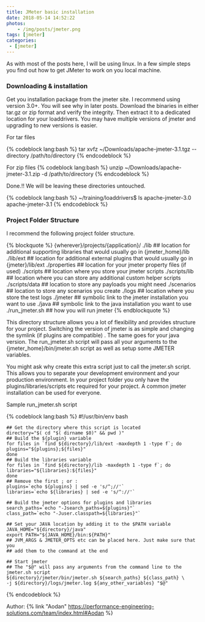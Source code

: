```yaml
---
title: JMeter basic installation
date: 2018-05-14 14:52:22
photos: 
	- /img/posts/jmeter.png
tags: [jmeter]
categories:
 - [jmeter]
---
```


As with most of the posts here, I will be using linux. In a few simple steps you find out how to get JMeter to work on you local machine.

<!--more-->

### Downloading & installation

Get you installation package from the jmeter site.  I recommend using version 3.0+. You will see why in later posts. Download the binaries in either tar.gz or zip format and verify the integrity. Then extract it to a dedicated location for your loaddrivers. You may have multiple versions of jmeter and upgrading to new versions is easier.

For tar files

{% codeblock lang:bash %}
    tar xvfz ~/Downloads/apache-jmeter-3.1.tgz --directory /path/to/directory
{% endcodeblock %}

For zip files
{% codeblock lang:bash %}
    unzip ~/Downloads/apache-jmeter-3.1.zip -d /path/to/directory
{% endcodeblock %}

Done.!! We will be leaving these directories untouched.

{% codeblock lang:bash %}
    ~/training/loaddrivers$ ls
    apache-jmeter-3.0  apache-jmeter-3.1
{% endcodeblock %}


### Project Folder Structure
I recommend the following project folder structure.

{% blockquote %}
    {wherever}/projects/{application}/
        ./lib ## location for additional supporting libraries that would usually go in {jmeter_home}/lib
        ./lib/ext ## location for additional external plugins that would usually go in {jmeter}/lib/ext
        ./properties ## location for your jmeter property files (if used)
        ./scripts ## location where you store your jmeter scripts
        ./scripts/lib ## location where you can store any additional custom helper scripts 
        ./scripts/data ## location to store any payloads you might need
        ./scenarios ## location to store any scenarios you create
        ./logs ## location where you store the test logs
        ./jmeter ## symbolic link to the jmeter installation you want to use
        ./java ## symbolic link to the java installation you want to use
        ./run_jmeter.sh ## how you will run jmeter
{% endblockquote %}


This directory structure allows you a lot of flexibility and provides structure for your project. Switching the version of jmeter is as simple and changing the symlink (if plugins are compatible) . The same goes for your java version. The run_jmeter.sh script will pass all your arguments to the {jmeter_home}/bin/jmeter.sh script as well as setup some JMETER variables. 

You might ask why create this extra script just to call the jmeter.sh script. This allows you to separate your development environment and your production environment. In your project folder you only have the plugins/libraries/scripts etc required for your project. A common jmeter installation can be used for everyone.

Sample run_jmeter.sh script

{% codeblock lang:bash %}
    #!/usr/bin/env bash
    
    ## Get the directory where this script is located
    directory="$( cd "$( dirname $0)" && pwd )"
    ## Build the ${plugin} variable
    for files in `find ${directory}/lib/ext -maxdepth 1 -type f`; do
    plugins="${plugins};${files}"
    done
    ## Build the libraries variable
    for files in `find ${directory}/lib -maxdepth 1 -type f`; do
    libraries="${libraries}:${files}"
    done
    ## Remove the first ; or :
    plugins=`echo ${plugins} | sed -e 's/^;//'`
    libraries=`echo ${libraries} | sed -e 's/^://'`
    
    ## Build the jmeter options for plugins and libraries
    search_paths=`echo "-Jsearch_paths=${plugins}"`
    class_path=`echo "-Juser.classpath=${libraries}"`
    
    ## Set your JAVA location by adding it to the $PATH variable
    JAVA_HOME="${directory}/java"
    export PATH="${JAVA_HOME}/bin:${PATH}"
    ## JVM_ARGS & JMETER_OPTS etc can be placed here. Just make sure that you
    ## add them to the command at the end
    
    ## Start jmeter
    ## The "$@" will pass any arguments from the command line to the jmeter.sh script
    ${directory}/jmeter/bin/jmeter.sh ${search_paths} ${class_path} \
    -j ${directory}/logs/jmeter.log ${any_other_variables} "$@"

{% endcodeblock %}

Author: {% link "Aodan" https://performance-engineering-solutions.com/team/index.html#Aodan %}
